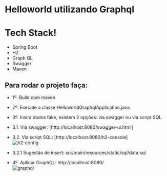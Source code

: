 # Helloworld utilizando Graphql

# Tech Stack!

  - Spring Boot 
  - H2
  - Graph QL
  - Swagger
  - Maven

## Para rodar o projeto faça:


 - 1º. Build com maven

 - 2º. Execute a classe HelloworldGraphqlApplication.java

 - 3º. Insira dados fake, existem 2 opções: via swagger ou via script SQL
 
 - 3.1. Via swagger: [http://localhost:8080/swagger-ui.html]

 - 3.2. Via script SQL: [http://localhost:8080/h2-console] \
 ![h2-config](https://user-images.githubusercontent.com/18357844/44362362-34f09880-a497-11e8-88a8-7139b8a687bf.png) 

 - 3.2.1 Sugestão de insert: src/main/resources/static/sql/data.sql

 - 4º. Aplicar GraphQL: http://localhost:8080/ \
 ![graphql](https://user-images.githubusercontent.com/18357844/44362571-c6f8a100-a497-11e8-9722-cbe4599d9dc5.jpg)
